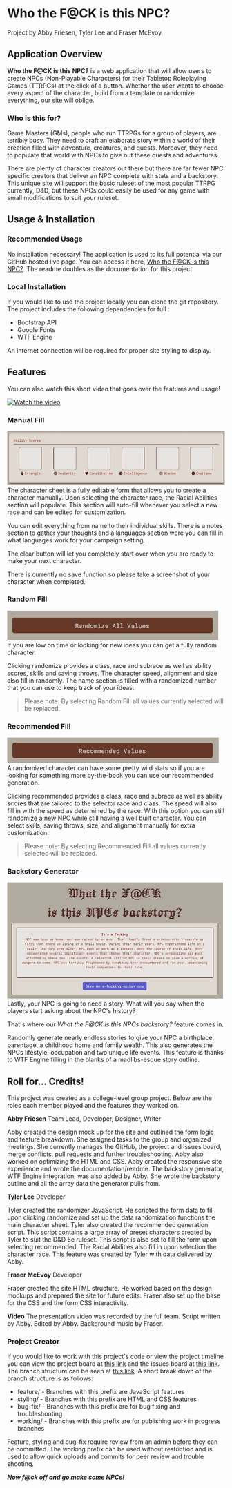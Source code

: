 # Who the F@CK is this NPC?

Project by Abby Friesen, Tyler Lee and Fraser McEvoy

## Application Overview
**Who the F@CK is this NPC?** is a web application that will allow users to create NPCs (Non-Playable Characters)  for their Tabletop Roleplaying Games (TTRPGs) at the click of a button. Whether the user wants to choose every aspect of the character, build from a template or randomize everything, our site will oblige.

### Who is this for?

Game Masters (GMs), people who run TTRPGs for a group of players, are terribly busy. They need to craft an elaborate story within a world of their creation filled with adventure, creatures, and quests. Moreover, they need to populate that world with NPCs to give out these quests and adventures.

There are plenty of character creators out there but there are far fewer NPC specific creators that deliver an NPC complete with stats and a backstory. This unique site will support the basic ruleset of the most popular TTRPG currently, D&D, but these NPCs could easily be used for any game with small modifications to suit your ruleset.  

## Usage & Installation
### Recommended Usage
No installation necessary! The application is used to its full potential via our GitHub hosted live page. You can access it here, [Who the F@CK is this NPC?](https://raeoffrost.github.io/NPC-Maker/). The readme doubles as the documentation for this project.

### Local Installation
If you would like to use the project locally you can clone the git repository. 
The project includes the following dependencies for full :

 - Bootstrap API
 - Google Fonts
 - WTF Engine
 
 An internet connection will be required for proper site styling to display.

## Features
You can also watch this short video that goes over the features and usage! 

[![Watch the video](https://img.youtube.com/vi/nwgdoNbxnG8/0.jpg)](https://www.youtube.com/watch?v=nwgdoNbxnG8)

### Manual Fill
![Ability Scores](images/2024_12_4299.jpg) <br>
The character sheet is a fully editable form that allows you to create a character manually. Upon selecting the character race, the Racial Abilities section will populate. This section will auto-fill whenever you select a new race and can be edited for customization.

You can edit everything from name to their individual skills. There is a notes section to gather your thoughts and a languages section were you can fill in what languages work for your campaign setting. 

The clear button will let you completely start over when you are ready to make your next character.

There is currently no save function so please take a screenshot of your character when completed.

### Random Fill
![Random Fill Button](images/2024_12_4297.jpg) <br>
If you are low on time or looking for new ideas you can get a fully random character.

Clicking randomize provides a class, race and subrace as well as ability scores, skills and saving throws. The character speed, alignment and size also fill in randomly. The name section is filled with a randomized number that you can use to keep track of your ideas. 

> Please note: By selecting Random Fill  all values currently selected will be replaced.

### Recommended Fill 
![Recommended Fill Button](images/2024_12_4296.jpg) <br>
A randomized character can have some pretty wild stats so if you are looking for something more by-the-book you can use our recommended generation.

Clicking recommended provides a class, race and subrace as well as ability scores that are tailored to the selector race and class. The speed will also fill in with the speed as determined by the race. With this option you can still randomize a new NPC while still having a well built character. You can select skills, saving throws, size, and alignment manually for extra customization.

> Please note: By selecting Recommended Fill  all values currently selected will be replaced.

### Backstory Generator
<img src="images/2024_12_4298.jpg" alt="Backstory Generator Example" width="500"> <br>
Lastly, your NPC is going to need a story. What will you say when the players start asking about the NPC's history?

That's where our *What the F@CK is this NPCs backstory?* feature comes in.

Randomly generate nearly endless stories to give your NPC a birthplace, parentage, a childhood home and family wealth. This also generates the NPCs lifestyle, occupation and two unique life events. This feature is thanks to WTF Engine filling in the blanks of a madlibs-esque story outline.

## Roll for... Credits!
This project was created as a college-level group project. Below are the roles each member played and the features they worked on.

**Abby Friesen**
Team Lead, Developer, Designer, Writer

Abby created the design mock up for the site and outlined the form logic and feature breakdown. She assigned tasks to the group and organized meetings. She currently manages the GitHub, the project and issues board, merge conflicts, pull requests and further troubleshooting. Abby also worked on optimizing the HTML and CSS. Abby created the responsive site experience and wrote the documentation/readme. The backstory generator, WTF Engine integration, was also added by Abby. She wrote the backstory outline and all the array data the generator pulls from.

**Tyler Lee**
Developer

Tyler created the randomizer JavaScript. He scripted the form data to fill upon clicking randomize and set up the data randomization functions the main character sheet. Tyler also created the recommended generation script. This script contains a large array of preset characters created by Tyler to suit the D&D 5e ruleset. This script is also set to fill the form upon selecting recommended. The Racial Abilities also fill in upon selection the character race. This feature was created by Tyler with data delivered by Abby.

**Fraser McEvoy**
Developer

Fraser created the site HTML structure. He worked based on the design mockups and prepared the site for future edits. Fraser also set up the base for the CSS and the form CSS interactivity.

**Video**
The presentation video was recorded by the full team. 
Script written by Abby.
Edited by Abby.
Background music by Fraser.

### Project Creator
If you would like to work with this project's code or view the project timeline you can view the project board at [this link](https://github.com/users/raeoffrost/projects/1/views/1) and the issues board at [this link](https://github.com/raeoffrost/NPC-Maker/issues).
The branch structure can be seen at [this link](https://github.com/raeoffrost/NPC-Maker/branches). A short break down of the branch structure is as follows:

 - feature/ - Branches with this prefix are JavaScript features
 - styling/ - Branches with this prefix are HTML and CSS features
 - bug-fix/ - Branches with this prefix are for bug fixing and troubleshooting
 - working/ - Branches with this prefix are for publishing work in progress branches
 
  Feature, styling and bug-fix require review from an admin before they
   can be committed. The working prefix can be used without restriction
   and is used to allow quick uploads and commits for peer review and
   trouble shooting.

***Now f@ck off and go make some NPCs!***
